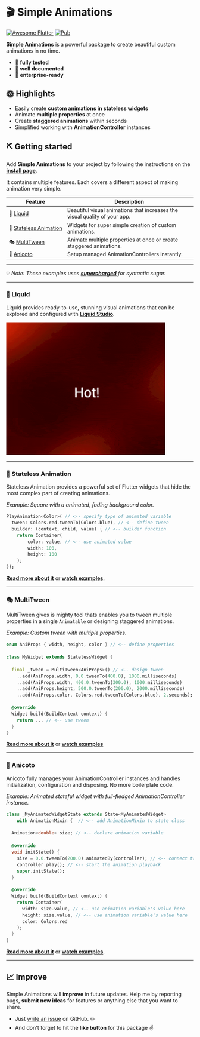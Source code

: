 # 🎬 Simple Animations

[![Awesome Flutter](https://img.shields.io/badge/Awesome-Flutter-blue.svg?longCache=true&style=flat-square)](https://github.com/Solido/awesome-flutter)
[![Pub](https://img.shields.io/pub/v/simple_animations.svg)](https://pub.dartlang.org/packages/simple_animations)


**Simple Animations** is a powerful package to create beautiful custom animations in no time.

- 💪 **fully tested**
- 📝 **well documented**
- 💼 **enterprise-ready**


## 🌞 Highlights

- Easily create **custom animations in stateless widgets**
- Animate **multiple properties** at once
- Create **staggered animations** within seconds
- Simplified working with **AnimationController** instances

## ⛏️ Getting started

Add **Simple Animations** to your project by following the instructions on the 
**[install page](https://pub.dev/packages/simple_animations/install)**.

It contains multiple features. Each covers a different aspect of making animation very simple.

| Feature | Description |
| --- | ----------- |
| 🍹&nbsp;[Liquid](#-liquid) | Beautiful visual animations that increases the visual quality of your app. |
| 🚀&nbsp;[Stateless&nbsp;Animation](#-stateless-animation) | Widgets for super simple creation of custom animations. |
| 🎭&nbsp;[MultiTween](#-multitween) | Animate multiple properties at once or create staggered animations. |
| 🎥&nbsp;[Anicoto](#-anicoto) | Setup managed AnimationControllers instantly. |

---

💡 *Note: These examples uses **[supercharged](https://pub.dev/packages/supercharged)** for syntactic sugar.*

---

### 🍹 Liquid

Liquid provides ready-to-use, stunning visual animations that can be explored and configured with **[Liquid Studio](https://felixblaschke.github.io/liquid-studio)**.

![plasma](https://raw.githubusercontent.com/felixblaschke/simple_animations_documentation_assets/master/sa_liquid/plasma-example.gif)

---

### 🚀 Stateless Animation

Stateless Animation provides a powerful set of Flutter widgets that hide the most complex part of creating animations.

*Example: Square with a animated, fading background color.*

```dart
PlayAnimation<Color>( // <-- specify type of animated variable
  tween: Colors.red.tweenTo(Colors.blue), // <-- define tween
  builder: (context, child, value) { // <-- builder function
    return Container(
        color: value, // <-- use animated value
        width: 100, 
        height: 100
    );
});
```

[**Read more about it**](doc/stateless_animation.md) or [**watch examples**](example/stateless_animation.md).

---

### 🎭 MultiTween


MultiTween gives is mighty tool thats enables you to tween multiple properties in a single `Animatable` or designing staggered animations.

*Example: Custom tween with multiple properties.*

```dart
enum AniProps { width, height, color } // <-- define properties

class MyWidget extends StatelessWidget {

  final _tween = MultiTween<AniProps>() // <-- design tween
    ..add(AniProps.width, 0.0.tweenTo(400.0), 1000.milliseconds)
    ..add(AniProps.width, 400.0.tweenTo(300.0), 1000.milliseconds)
    ..add(AniProps.height, 500.0.tweenTo(200.0), 2000.milliseconds)
    ..add(AniProps.color, Colors.red.tweenTo(Colors.blue), 2.seconds);

  @override
  Widget build(BuildContext context) {
    return ... // <-- use tween
  }
}
```

[**Read more about it**](doc/multi_tween.md) or [**watch examples**](example/multi_tween.md)

---


### 🎥 Anicoto

Anicoto fully manages your AnimationController instances and handles initialization, configuration and disposing. No more boilerplate code.

*Example: Animated stateful widget with full-fledged AnimationController instance.*

```dart
class _MyAnimatedWidgetState extends State<MyAnimatedWidget>
    with AnimationMixin {  // <-- add AnimationMixin to state class

  Animation<double> size; // <-- declare animation variable

  @override
  void initState() {
    size = 0.0.tweenTo(200.0).animatedBy(controller); // <-- connect tween and controller and apply to animation variable
    controller.play(); // <-- start the animation playback
    super.initState();
  }

  @override
  Widget build(BuildContext context) {
    return Container(
      width: size.value, // <-- use animation variable's value here 
      height: size.value, // <-- use animation variable's value here
      color: Colors.red
    );
  }
}
```

[**Read more about it**](doc/anicoto.md) or [**watch examples**](example/anicoto.md).

---

## 📈 Improve

Simple Animations will **improve** in future updates. Help me by reporting bugs, **submit new ideas** for features or anything else that you want to share.

- Just [write an issue](https://github.com/felixblaschke/simple_animations/issues) on GitHub. ✏️
- And don't forget to hit the **like button** for this package ✌️

